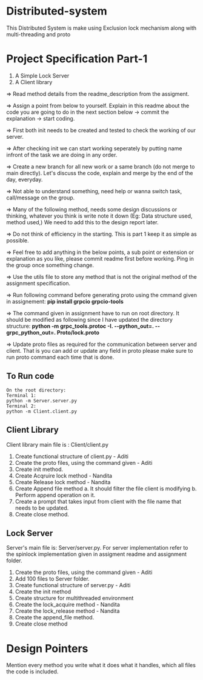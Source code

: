 # Distributed-system
This Distributed System is make using Exclusion lock mechanism along with multi-threading and proto

# Project Specification Part-1
1. A Simple Lock Server
2. A Client library

=> Read method details from the readme_description from the assigment. 

=> Assign a point from below to yourself. Explain in this readme about the code you are going to do in the next section below -> commit the explanation -> start coding.

=> First both init needs to be created and tested to check the working of our server.

=> After checking init we can start working seperately by putting name infront of the task we are doing in any order.

=> Create a new branch for all new work or a same branch (do not merge to main directly). Let's discuss the code, explain and merge by the end of the day, everyday.

=> Not able to understand something, need help or wanna switch task, call/message on the group.

=> Many of the following method,  needs some design discussions or thinking, whatever you think is write note it down (Eg: Data structure used, method used,) We need to add this to the design report later.

=> Do not think of efficiency in the starting. This is part 1 keep it as simple as possible.

=> Feel free to add anything in the below points, a sub point or extension or explanation as you like, please commit readme first before working. Ping in the group once something change. 

=> Use the utils file to store any method that is not the original method of the assignment specification. 

=> Run following command before generating proto using the cmmand given in assignement:
**pip install grpcio grpcio-tools**

=> The command given in assignment have to run on root directory. It should be modified as following since I have updated the directory structure:
**python -m grpc_tools.protoc -I. --python_out=. --grpc_python_out=. Proto/lock.proto**

=> Update proto files as required for the communication between server and client. That is you can add or update any field in proto please make sure to run proto command each time that is done.


## To Run code
    On the root directory:
    Terminal 1:
    python -m Server.server.py
    Terminal 2:
    python -m Client.client.py

## Client Library
   Client library main file is : Client/client.py
   1. Create functional structure of client.py - Aditi
   2. Create the proto files, using the command given - Aditi
   3. Create init method.
   4. Create Acqruire lock method - Nandita
   5. Create Release lock method - Nandita
   6. Create Append file method
       a. It should filter the file client is modifying
       b. Perform append operation on it.
   7. Create a prompt that takes input from client with the file name that needs to be updated.
   8. Create close method.
  
## Lock Server
   Server's main file is: Server/server.py. 
   For server implementation refer to the spinlock implementation given in assigment readme and assignment folder.
   1. Create the proto files, using the command given - Aditi
   2. Add 100 files to Server folder.
   3. Create functional structure of server.py - Aditi
   4. Create the init method
   5. Create structure for multithreaded environment
   6. Create the lock_acquire method - Nandita
   7.  Create the lock_release method - Nandita
   8. Create the append_file method.
   9. Create close method

# Design Pointers
Mention every method you write what it does what it handles, which all files the code is included.

